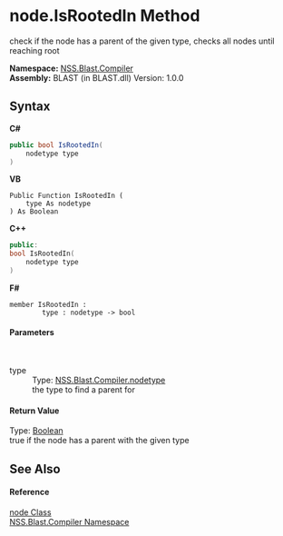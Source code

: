 # node.IsRootedIn Method 
 

check if the node has a parent of the given type, checks all nodes until reaching root

**Namespace:**&nbsp;<a href="26a25caa-f50b-92ad-f15c-dbb9db1493ae.md">NSS.Blast.Compiler</a><br />**Assembly:**&nbsp;BLAST (in BLAST.dll) Version: 1.0.0

## Syntax

**C#**<br />
``` C#
public bool IsRootedIn(
	nodetype type
)
```

**VB**<br />
``` VB
Public Function IsRootedIn ( 
	type As nodetype
) As Boolean
```

**C++**<br />
``` C++
public:
bool IsRootedIn(
	nodetype type
)
```

**F#**<br />
``` F#
member IsRootedIn : 
        type : nodetype -> bool 

```


#### Parameters
&nbsp;<dl><dt>type</dt><dd>Type: <a href="e28d8f32-0117-cb7b-5d31-0a3d9a5d6817.md">NSS.Blast.Compiler.nodetype</a><br />the type to find a parent for</dd></dl>

#### Return Value
Type: <a href="https://docs.microsoft.com/dotnet/api/system.boolean" target="_blank" rel="noopener noreferrer">Boolean</a><br />true if the node has a parent with the given type

## See Also


#### Reference
<a href="7dc9b7e9-64ad-f224-ae1a-4e6639739f56.md">node Class</a><br /><a href="26a25caa-f50b-92ad-f15c-dbb9db1493ae.md">NSS.Blast.Compiler Namespace</a><br />